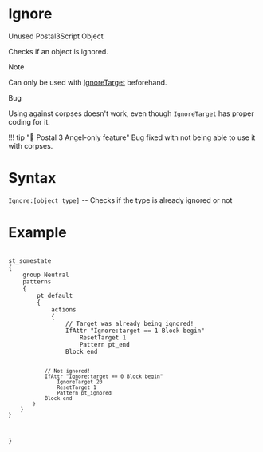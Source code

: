 # Ignore
<p>Unused Postal3Script Object</p>
<p>Checks if an object is ignored.</p>

<div class="admonition note">
<p class="admonition-title">Note</p>
<p>Can only be used with <a href="../../targetingfuncs/reset_ignore_settarget/#ignoretarget">IgnoreTarget</a> beforehand.</p>
</div>

<div class="admonition error">
<p class="admonition-title">Bug</p>
<p>Using against corpses doesn't work, even though <code>IgnoreTarget</code> has proper coding for it.</p>
</div>

!!! tip "🪽 Postal 3 Angel-only feature"
	Bug fixed with not being able to use it with corpses.

<h1>Syntax</h1>
<p><code class="language-js">Ignore:[object type]</code> -- Checks if the type is already ignored or not</p>

</code></pre>
<h1>Example</h1>
<pre><code class="language-js">
st_somestate
{
	group Neutral
	patterns 
	{
		pt_default
		{
			actions
			{
				// Target was already being ignored!
                IfAttr "Ignore:target == 1 Block begin"
					ResetTarget 1
					Pattern pt_end
				Block end
				
				// Not ignored!
				IfAttr "Ignore:target == 0 Block begin"
					IgnoreTarget 20
					ResetTarget 1
					Pattern pt_ignored
				Block end
			}
		}
	}
}
</code></pre>